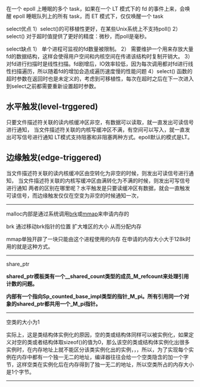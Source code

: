 在一个 epoll 上睡眠的多个 task，如果在一个 LT 模式下的 fd 的事件上来，会唤醒 epoll 睡眠队列上的所有 task，而 ET 模式下，仅仅唤醒一个 task





select优点
1）select()的可移植性更好，在某些Unix系统上不支持poll()
2）select() 对于超时值提供了更好的精度：微秒，而poll是毫秒。

select缺点
1） 单个进程可监视的fd数量被限制。
2） 需要维护一个用来存放大量fd的数据结构，这样会使得用户空间和内核空间在传递该结构时复制开销大。
3） 对fd进行扫描时是线性扫描。fd剧增后，IO效率较低，因为每次调用都对fd进行线性扫描遍历，所以随着fd的增加会造成遍历速度慢的性能问题
4）select() 函数的超时参数在返回时也是未定义的，考虑到可移植性，每次在超时之后在下一次进入到select之前都需要重新设置超时参数。



## 水平触发(level-trggered)

只要文件描述符关联的读内核缓冲区非空，有数据可以读取，就一直发出可读信号进行通知，
当文件描述符关联的内核写缓冲区不满，有空间可以写入，就一直发出可写信号进行通知
LT模式支持阻塞和非阻塞两种方式。epoll默认的模式是LT。

## 边缘触发(edge-triggered)

当文件描述符关联的读内核缓冲区由空转化为非空的时候，则发出可读信号进行通知，
当文件描述符关联的内核写缓冲区由满转化为不满的时候，则发出可写信号进行通知
两者的区别在哪里呢？水平触发是只要读缓冲区有数据，就会一直触发可读信号，而边缘触发仅仅在空变为非空的时候通知一次，



---



malloc内部是通过系统调用[brk](http://man7.org/linux/man-pages/man2/sbrk.2.html)或[mmap](http://man7.org/linux/man-pages/man2/mmap.2.html)来申请内存的

brk 通过移动brk指针的位置 扩大堆区的大小 从而分配内存

mmap单独开辟了一块只能由这个进程使用的内存 在申请的内存大小大于128k时用的就是这种方式。



----



share_ptr

**shared_ptr模板类有一个__shared_count类型的成员_M_refcount来处理引用计数的问题。**

**内部有一个指向Sp_counted_base_impl类型的指针_M_pi。所有引用同一个对象的shared_ptr都共用一个_M_pi指针。**



---

空类的大小为1

实际上，这是类结构体实例化的原因，空的类或结构体同样可以被实例化，如果定义对空的类或者结构体取sizeof()的值为0，那么该空的类或结构体实例化出很多实例时，在内存地址上就不能区分该类实例化出的实例，，，所以，为了实现每个实例在内存中都有一个独一无二的地址，编译器往往会给一个空类隐含的加一个字节，这样空类在实例化后在内存得到了独一无二的地址，所以空类所占的内存大小是1个字节。



---

